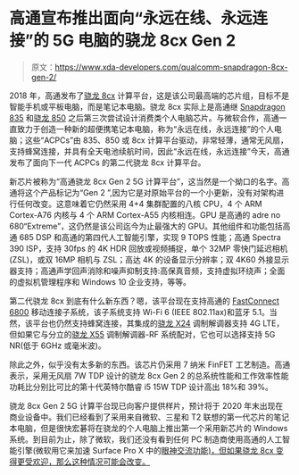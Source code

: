 # 高通宣布推出面向“永远在线、永远连接”的 5G 电脑的骁龙 8cx Gen 2

> 原文：<https://www.xda-developers.com/qualcomm-snapdragon-8cx-gen-2/>

2018 年，高通发布了[骁龙 8cx](https://www.xda-developers.com/qualcomm-snapdragon-8cx-always-on-always-connected-pc/) 计算平台，这是该公司最高端的芯片组，目标不是智能手机或平板电脑，而是笔记本电脑。骁龙 8cx 实际上是高通继 [Snapdragon 835](https://www.xda-developers.com/snapdragon-835-laptops-windows-10/) 和[骁龙 850](https://www.xda-developers.com/qualcomm-snapdragon-850-always-on-windows-10/) 之后第三次尝试设计消费类个人电脑芯片。与微软合作，高通一直致力于创造一种新的超便携笔记本电脑，称为“永远在线，永远连接”的个人电脑；这些“ACPCs”由 835、850 或 8cx 计算平台驱动，非常轻薄，通常无风扇，支持蜂窝连接，并具有全天电池续航时间，因此“永远在线，永远连接”今天，高通发布了面向下一代 ACPCs 的第二代骁龙 8cx 计算平台。

新芯片被称为“高通骁龙 8cx Gen 2 5G 计算平台”，这当然是一个拗口的名字。高通将这个产品标记为“Gen 2 ”,因为它是对原始平台的一个小更新，没有对架构进行任何改变。这意味着它仍然采用 4+4 集群配置的八核 CPU，4 个 ARM Cortex-A76 内核与 4 个 ARM Cortex-A55 内核相连。GPU 是高通的 adre no 680“Extreme”，这仍然是该公司迄今为止最强大的 GPU。其他组件和功能包括高通 685 DSP 和高通的第四代人工智能引擎，实现 9 TOPS 性能；高通 Spectra 390 ISP，支持 30fps 的 4K HDR 回放或视频捕捉，单个 32MP 零快门延迟相机(ZSL)，或双 16MP 相机与 ZSL；高达 4K 的设备显示分辨率；双 4K60 外接显示器支持；高通声学回声消除和噪声抑制支持:高保真音频，支持虚拟环绕声；全面的虚拟机管理程序和 Windows 10 企业支持，等等。

第二代骁龙 8cx 到底有什么新东西？嗯，该平台现在支持高通的 [FastConnect 6800](https://www.qualcomm.com/products/fastconnect-6800) 移动连接子系统，该子系统支持 Wi-Fi 6 (IEEE 802.11ax)和蓝牙 5.1。当然，该平台也仍然支持蜂窝连接，其集成的[骁龙 X24](https://www.xda-developers.com/qualcomm-x24-modem/) 调制解调器支持 4G LTE，但如果它与分立的[骁龙 X55](https://www.xda-developers.com/qualcomm-snapdragon-x55-5g-modem-2019-android-smartphones/) 调制解调器-RF 系统配对，它也可以选择支持 5G NR(低于 6GHz 或毫米波)。

除此之外，似乎没有太多新的东西。该芯片仍采用 7 纳米 FinFET 工艺制造。高通表示，采用无风扇 7W TDP 设计的骁龙 8cx Gen 2 的总系统性能和工作效率性能功耗比分别比可比的第十代英特尔酷睿 i5 15W TDP 设计高出 18%和 39%。

骁龙 8cx Gen 2 5G 计算平台现已向客户提供样片，预计将于 2020 年末出现在商业设备中。我们已经看到了采用来自微软、三星和 T2 联想的第一代芯片的笔记本电脑，但是很快宏碁将在骁龙的个人电脑上推出第一个采用新芯片的 Windows 系统。到目前为止，除了微软，我们还没有看到任何 PC 制造商使用高通的人工智能引擎(微软用它来加速 Surface Pro X 中的[眼神交流功能)，但如果骁龙 8cx 变得更受欢迎，那么这种情况可能会改变。](https://www.xda-developers.com/microsofts-eye-contact-feature-goes-live-on-the-surface-pro-x-to-keep-your-gaze-focused-in-video-calls/)